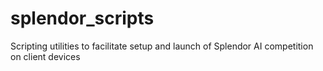 # splendor_scripts
Scripting utilities to facilitate setup and launch of Splendor AI competition on client devices
